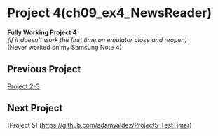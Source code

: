 Project 4(ch09_ex4_NewsReader)
=======================
**Fully Working Project 4**  
*(if it doesn't work the first time on emulator close and reopen)*  
(Never worked on my Samsung Note 4)

Previous Project
-------------------
[Project 2-3](https://github.com/adamvaldez/ch09_ex4_NewsReader)  

Next Project
-------------------
[Project 5] (https://github.com/adamvaldez/Project5_TestTimer)
